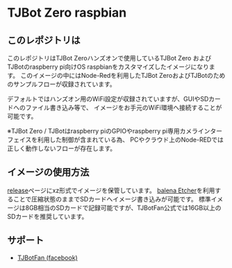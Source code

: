 # TJBot Zero raspbian

## このレポジトリは
このレポジトリはTJBot Zeroハンズオンで使用しているTJBot Zero および TJBotのraspberry pi向けOS raspbianをカスタマイズしたイメージになります。
このイメージの中にはNode-Redを利用したTJBot ZeroおよびTJBotのためのサンプルフローが収録されています。

デフォルトではハンズオン用のWiFi設定が収録されていますが、GUIやSDカードへのファイル書き込み等で、
イメージをお手元のWiFi環境へ接続することが可能です。

※TJBot Zero / TJBotはraspberry piのGPIOやraspberry pi専用カメラインターフェイスを利用した制御が含まれている為、
PCやクラウド上のNode-REDでは正しく動作しないフローが存在します。


## イメージの使用方法
[release](https://github.com/tjbotfan/tjbotzero-raspbian/releases)ページにxz形式でイメージを保管しています。
[balena Etcher](https://www.balena.io/etcher/)を利用することで圧縮状態のままでSDカードへイメージ書き込みが可能です。
標準イメージは8GB相当のSDカードで記録可能ですが、TJBotFan公式では16GB以上のSDカードを推奨しています。

## サポート
- [TJBotFan (facebook)](https://www.facebook.com/groups/547028405784779/)